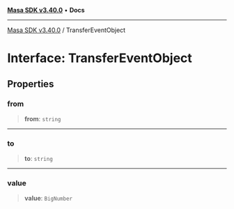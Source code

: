 [**Masa SDK v3.40.0**](../README.md) • **Docs**

***

[Masa SDK v3.40.0](../globals.md) / TransferEventObject

# Interface: TransferEventObject

## Properties

### from

> **from**: `string`

***

### to

> **to**: `string`

***

### value

> **value**: `BigNumber`
